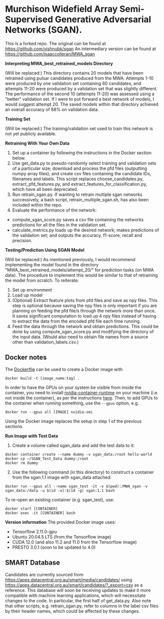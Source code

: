 
# **Murchison Widefield Array Semi-Supervised Generative Adversarial Networks (SGAN).**

This is a forked repo. The original can be found at https://github.com/vishnubk/sgan
An intermediary version can be found at https://github.com/isaaccolleran/MWA_sgan

**Interpreting MWA_best_retrained_models Directory**

(Will be replaced:) This directory contains 20 models that have been retrained using pulsar candidates produced from the MWA. Attempts 1-10 were produced by one validation set containing 60 candidates, and attempts 11-20 were produced by a validation set that was slightly different. The performance of the second 10 (attempts 11-20) was assessed using a "better" validation set. If I were to put forward a best network of models, I would suggest attempt 20. The saved models within that directory achieved an overall accuracy of 88% on validation data. 

**Training Set**

(Will be replaced:) The training/validation set used to train this network is not yet publicly available. 

**Retraining With Your Own Data**

1. Set up a container by following the instructions in the Docker section below.
2. Use get_data.py to pseudo-randomly select training and validation sets of a particular size; download and process the pfd files (outputting numpy array files); and create csv files containing the candidate IDs, filenames and labels. This script replaces choose_candidates.py, extract_pfd_features.py, and extract_features_for_classification.py, which have all been deprecated.
3. Run retrain_sgan.py. If wanting to retrain multiple sgan networks successively, a bash script, retrain_multiple_sgan.sh, has also been included within the repo.
4. Evaluate the performance of the network:
  - compute_sgan_score.py saves a csv file containing the networks predictions for all the files in the validation set.
  - calculate_metrics.py loads up the desired network; makes predictions of the validation set; and outputs the accuracy, f1-score, recall and precision. 
  
**Testing/Prediction Using SGAN Model**

(Will be replaced:) As mentioned previously, I would recommend implementing the model found in the directory "MWA_best_retrained_models/attempt_20/" for prediction tasks (on MWA data). The procedure to implement this would be similar to that of retraining the model from scratch. To reiterate:
1. Set up environment
2. Load up model
3. (Optional) Extract feature plots from pfd files and save as npy files. This step is optional because saving the npy files is only important if you are planning on feeding the pfd file/s through the network more than once. It saves significant computation to load up 4 npy files instead of having to extract the data from the encoded pfd file each time running. 
4. Feed the data through the network and obtain predictions. This could be done by using compute_sgan_score.py and modifying the directory of the input data. (Would also need to obtain file names from a source other than validation_labels.csv.)

## Docker notes

The [Dockerfile](Dockerfile) can be used to create a Docker image with
```
docker build -t [image_name:tag] .
```

In order to have the GPUs on your system be visible from inside the container, you need to install [nvidia-container-runtime](https://nvidia.github.io/nvidia-container-runtime/) on your machine (i.e. not inside the container), as per the instructions [here](https://docs.docker.com/engine/reference/commandline/run/#access-an-nvidia-gpu).
Then, to add GPUs to the container when running something, use the `--gpus` option, e.g.
```
docker run --gpus all [IMAGE] nvidia-smi
```

Using the Docker image replaces the setup in step 1 of the previous sections.

**Run Image with Test Data**

1. Create a volume called sgan_data and add the test data to it:
```
docker container create --name dummy -v sgan_data:/root hello-world
docker cp ~/SGAN_Test_Data dummy:/root
docker rm dummy
```

2. Use the following command (in this directory) to construct a container from the sgan:1.1 image with sgan_data attached:
```
docker run --gpus all --name sgan_test -it -v $(pwd):/MWA_sgan -v sgan_data:/data -u $(id -u):$(id -g) sgan:1.1 bash
```

To re-open an existing container (e.g. sgan_test), use:
```
docker start [CONTAINER]
docker exec -it [CONTAINER] bash
```

**Version information**
The provided Docker image uses:
* Tensorflow 2.11.0-gpu
* Ubuntu 20.04.5 LTS (from the Tensorflow image)
* CUDA 12.0 (and also 11.2 and 11.0 from the Tensorflow image)
* PRESTO 3.0.1 (soon to be updated to 4.0)

## SMART Database
Candidates are currently sourced from https://apps.datacentral.org.au/smart/media/candidates/ using https://apps.datacentral.org.au/smart/candidates/?_export=csv as a reference.
This database will soon be receiving updates to make it more compatible with machine learning applications, which will necessitate changes to the code. In particular, the first half of get_data.py.
Also note that other scripts, e.g. retrain_sgan.py, refer to columns in the label csv files by their header names, which could be affected by these changes.

